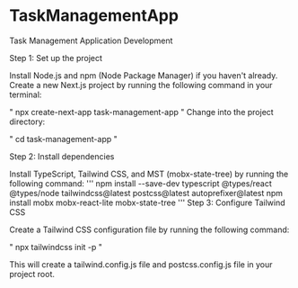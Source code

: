 # TaskManagementApp
Task Management Application Development

Step 1: Set up the project

Install Node.js and npm (Node Package Manager) if you haven't already.
Create a new Next.js project by running the following command in your terminal:

" npx create-next-app task-management-app "
Change into the project directory:

" cd task-management-app "

Step 2: Install dependencies

Install TypeScript, Tailwind CSS, and MST (mobx-state-tree) by running the following command:
'''
npm install --save-dev typescript @types/react @types/node tailwindcss@latest postcss@latest autoprefixer@latest
npm install mobx mobx-react-lite mobx-state-tree
'''
Step 3: Configure Tailwind CSS

Create a Tailwind CSS configuration file by running the following command:

" npx tailwindcss init -p "

This will create a tailwind.config.js file and postcss.config.js file in your project root.
